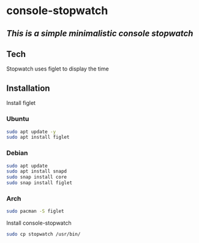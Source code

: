 # console-stopwatch
## _This is a simple minimalistic console stopwatch_


## Tech

Stopwatch uses figlet to display the time

## Installation

Install figlet

### Ubuntu
```sh
sudo apt update -y
sudo apt install figlet
```

### Debian
```sh
sudo apt update
sudo apt install snapd
sudo snap install core
sudo snap install figlet
```

### Arch
```sh
sudo pacman -S figlet
```

Install console-stopwatch

```sh
sudo cp stopwatch /usr/bin/
```

